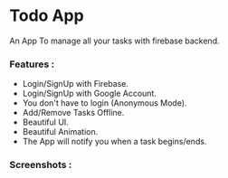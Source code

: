 # Todo App

An App To manage all your tasks with firebase backend.

### Features :
- Login/SignUp with Firebase.
- Login/SignUp with Google Account.
- You don't have to login (Anonymous Mode).
- Add/Remove Tasks Offline.
- Beautiful UI.
- Beautiful Animation.
- The App will notify you when a task begins/ends.

### Screenshots :


